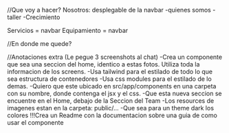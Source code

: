 //Que voy a hacer?
Nosotros: desplegable de la navbar
	-quienes somos
	-taller
	-Crecimiento

Servicios = navbar
Equipamiento = navbar


//En donde me quede?



//Anotaciones extra
(Le pegue 3 screenshots al chat)
-Crea un componente que sea una seccion del home, identico a estas fotos. Utiliza toda la informacion de los screens.
-Usa tailwind para el estilado de todo lo que sea estructura de contenedores
-Usa css modules para el estilado de lo demas.
-Quiero que este ubicado en src/app/components en una carpeta con su nombre, donde contenga el jsx y el css.
-Que esta nueva seccion se encuentre en el Home, debajo de la Seccion del Team
-Los resources de imagenes estan en la carpeta: public/...
-Que sea para un theme dark los colores
!!!Crea un Readme con la documentacion sobre una guia de como usar el componente